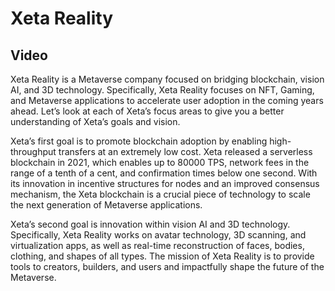 # Xeta Reality

## Video
Xeta Reality is a Metaverse company focused on bridging blockchain, vision AI, and 3D technology. Specifically, Xeta Reality focuses on NFT, Gaming, and Metaverse applications to accelerate user adoption in the coming years ahead. Let’s look at each of Xeta’s focus areas to give you a better understanding of Xeta’s goals and vision.

Xeta’s first goal is to promote blockchain adoption by enabling high-throughput transfers at an extremely low cost. Xeta released a serverless blockchain in 2021, which enables up to 80000 TPS, network fees in the range of a tenth of a cent, and confirmation times below one second. With its innovation in incentive structures for nodes and an improved consensus mechanism, the Xeta blockchain is a crucial piece of technology to scale the next generation of Metaverse applications.

Xeta’s second goal is innovation within vision AI and 3D technology. Specifically, Xeta Reality works on avatar technology, 3D scanning, and virtualization apps, as well as real-time reconstruction of faces, bodies, clothing, and shapes of all types. The mission of Xeta Reality is to provide tools to creators, builders, and users and impactfully shape the future of the Metaverse.